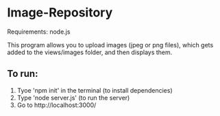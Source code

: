 # Image-Repository
Requirements: node.js

This program allows you to upload images (jpeg or png files), which gets added to the views/images folder, and then displays them.

## To run:
1. Tyoe 'npm init' in the terminal (to install dependencies)
2. Type 'node server.js' (to run the server)
3. Go to http://localhost:3000/
